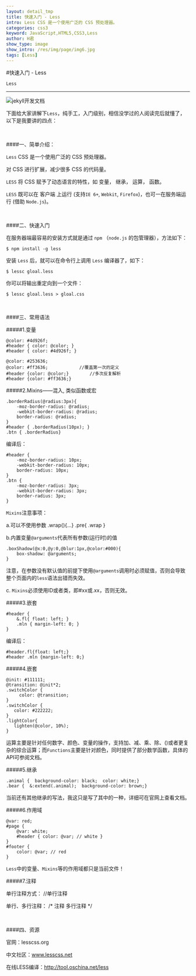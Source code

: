 ```yaml
---
layout: detail_tmp
title: 快速入门 - Less
intro: Less CSS 是一个使用广泛的 CSS 预处理器。
categories: css3
keyword: JavaScript,HTML5,CSS3,Less
author: H君
show_type: image
show_intro: /res/img/page/img6.jpg
tags: [Less]
---
```



#快速入门 - Less

`Less`

--- 

![jekyll开发文档](../res/img/page/img6.jpg) 

下面给大家讲解下`Less`，纯手工，入门级别，相信没学过的人阅读完后就懂了，以下是我要讲的四点：

<br />

####一、简单介绍：

`Less` CSS 是一个使用广泛的 CSS 预处理器。

对 CSS 进行扩展，减少很多 CSS 的代码量。

`LESS` 将 CSS 赋予了动态语言的特性，如 变量， 继承， 运算， 函数。

`LESS` 既可以在 客户端 上运行 (支持`IE 6+`, `Webkit`, `Firefox`)，也可一在服务端运行 (借助 `Node.js`)。

<br />

####二、快速入门

在服务器端最容易的安装方式就是通过 `npm` （`node.js` 的包管理器），方法如下：

	$ npm install -g less

安装 `Less` 后，就可以在命令行上调用 `Less` 编译器了，如下：

	$ lessc gloal.less

你可以将输出重定向到一个文件：
	
	$ lessc gloal.less > gloal.css

<br />

####三、常用语法　
	
#####1.变量
	
	@color: #4d926f; 
	#header { color: @color; }
	#header { color: #4d926f; }

	@color: #253636; 
	@color: #ff3636;     		//覆盖第一次的定义
	#header {color: @color;}        //多次反复解析
	#header {color: #ff3636;}

#####2.Mixins——混入, 类似函数或宏
	
	.borderRadius(@radius:3px){ 
	    -moz-border-radius: @radius; 
	    -webkit-border-radius: @radius; 
	    border-radius: @radius; 
	} 
	#header { .borderRadius(10px); } 
	.btn { .borderRadius} 

编译后：
	
	#header { 
	    -moz-border-radius: 10px; 
	    -webkit-border-radius: 10px; 
	    border-radius: 10px; 
	} 
	.btn {
	    -moz-border-radius: 3px; 
	    -webkit-border-radius: 3px; 
	    border-radius: 3px; 
	}  

`Mixins`注意事项：

a.可以不使用参数 .wrap(){…} .pre{ .wrap }

b.内置变量`@arguments`代表所有参数(运行时)的值 

	.boxShadow(@x:0,@y:0,@blur:1px,@color:#000){ 
		box-shadow: @arguments; 
	} 

注意，在参数没有默认值的前提下使用`@arguments`调用时必须赋值，否则会导致整个页面内的`less`语法出错而失效。

c. `Mixins`必须使用ID或者类，即#xx或.xx，否则无效。

#####3.嵌套

	#header { 
	    &.fl{ float: left; }
	    .mln { margin-left: 0; } 
	} 

编译后：

	#header.fl{float: left;} 
	#header .mln {margin-left: 0;}

#####4.嵌套
	
	@init: #111111; 
	@transition: @init*2; 
	.switchColor { 
	     color: @transition;     
	}
	.switchColor { 
	   color: #222222; 
	}
	.lightColor{
	   lighten(@color, 10%);
	}

运算主要是针对任何数字、颜色、变量的操作，支持加、减、乘、除、()或者更复杂的综合运算；而`Functions`主要是针对颜色，同时提供了部分数学函数，具体的API可参阅文档。

#####5.继承
	
	.animal {  background-color: black;  color: white;}
	.bear {  &:extend(.animal);  background-color: brown;}

当前还有其他继承的写法，我这只是写了其中的一种，详细可在官网上查看文档。

#####6.作用域

	@var: red; 
	#page { 
	    @var: white;
	    #header { color: @var; // white } 
	}
	#footer { 
	    color: @var; // red 
	}

`Less`中的变量、`Mixins`等的作用域都只是当前文件！

#####7.注释

单行注释方式： //单行注释

单行、多行注释： /* 注释 多行注释 */

<br/>

####四、资源

官网：lesscss.org

中文社区：www.lesscss.net 

在线LESS编译：http://tool.oschina.net/less
